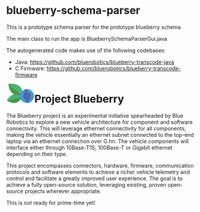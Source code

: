 # blueberry-schema-parser
This is a prototype schema parser for the prototype blueberry schema

The main class to run the app is BlueberrySchemaParserGui.java

The autogenerated code makes use of the following codebases:
* Java: https://github.com/bluerobotics/blueberry-transcode-java
* C Firmware: https://github.com/bluerobotics/blueberry-transcode-firmware

<img src="https://github.com/bluerobotics/blueberry-schema-parser/blob/main/src/com/bluerobotics/blueberry/schema/parser/resources/Project%20Blueberry%20Logo.png" width="75" align="left" style="vertical-align:top">

# Project Blueberry

The Blueberry project is an experimental initiative spearheaded by Blue Robotics to explore a new vehicle architecture for component and software connectivity. This will leverage ethernet connectivity for all components, making the vehicle essentially an ethernet subnet connected to the top-end laptop via an ethernet connection over G.hn. The vehicle components will interface either through 10Base-T1S, 100Base-T or Gigabit ethernet depending on their type.

This project encompasses connectors, hardware, firmware, communication protocols and software elements to achieve a richer vehicle telemetry and control and facilitate a greatly improved user experience. The goal is to achieve a fully open-source solution, leveraging existing, proven open-source projects wherever appropriate.

This is not ready for prime-time yet!

